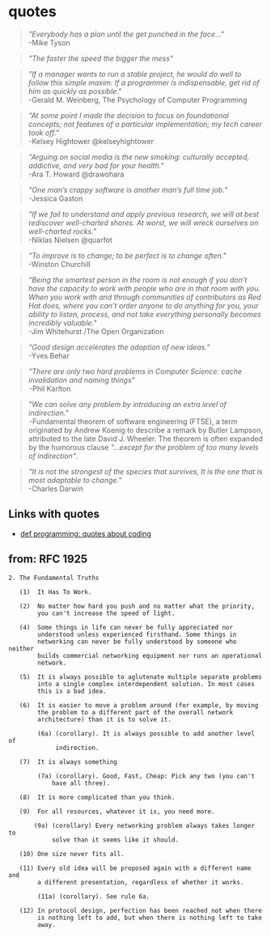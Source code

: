 # quotes

> *"Everybody has a plan until the get punched in the face..."* <br> -Mike Tyson

> *"The faster the speed the bigger the mess"*

> *"If a manager wants to run a stable project, he would do well to follow this simple maxim: If a programmer is indispensable, get rid of him as quickly as possible."* <br> -Gerald M. Weinberg, The Psychology of Computer Programming


> *"At some point I made the decision to focus on foundational concepts; not features of a particular implementation; my tech career took off."* <br> -Kelsey Hightower @kelseyhightower

> *"Arguing on social media is the new smoking: culturally accepted, addictive, and very bad for your health."* <br> -Ara T. Howard @drawohara

> *"One man’s crappy software is another man’s full time job.*" <br> -Jessica Gaston

> *"If we fail to understand and apply previous research, we will at best rediscover well-charted shores. At worst, we will wreck ourselves on well-charted rocks."* <br> -Niklas Nielsen @quarfot

> *"To improve is to change; to be perfect is to change often."* <br> -Winston Churchill

> *"Being the smartest person in the room is not enough if you don’t have the capacity to work with people who are in that room with you. When you work with and through communities of contributors as Red Hat does, where you can’t order anyone to do anything for you, your ability to listen, process, and not take everything personally becomes incredibly valuable."* <br> -Jim Whitehurst /The Open Organization


> *"Good design accelerates the adoption of new ideas."* <br> -Yves Behar

> *"There are only two hard problems in Computer Science: cache invalidation and naming things"* <br> -Phil Karlton

> *"We can solve any problem by introducing an extra level of indirection."* <br> -Fundamental theorem of software engineering (FTSE), a term originated by Andrew Koenig to describe a remark by Butler Lampson, attributed to the late David J. Wheeler. The theorem is often expanded by the humorous clause *"…except for the problem of too many levels of indirection"*.

> *"It is not the strongest of the species that survives, It is the one that is most adaptable to change."* <br> -Charles Darwin

## Links with quotes

 - [def programming: quotes about coding](http://www.defprogramming.com/)

## from: RFC 1925

>
```
2. The Fundamental Truths

   (1)  It Has To Work.

   (2)  No matter how hard you push and no matter what the priority,
        you can't increase the speed of light.

   (4)  Some things in life can never be fully appreciated nor
        understood unless experienced firsthand. Some things in
        networking can never be fully understood by someone who neither
        builds commercial networking equipment nor runs an operational
        network.

   (5)  It is always possible to aglutenate multiple separate problems
        into a single complex interdependent solution. In most cases
        this is a bad idea.

   (6)  It is easier to move a problem around (for example, by moving
        the problem to a different part of the overall network
        architecture) than it is to solve it.

        (6a) (corollary). It is always possible to add another level of
             indirection.

   (7)  It is always something

        (7a) (corollary). Good, Fast, Cheap: Pick any two (you can't
            have all three).

   (8)  It is more complicated than you think.

   (9)  For all resources, whatever it is, you need more.

       (9a) (corollary) Every networking problem always takes longer to
            solve than it seems like it should.

   (10) One size never fits all.

   (11) Every old idea will be proposed again with a different name and
        a different presentation, regardless of whether it works.

        (11a) (corollary). See rule 6a.

   (12) In protocol design, perfection has been reached not when there
        is nothing left to add, but when there is nothing left to take
        away.
```
